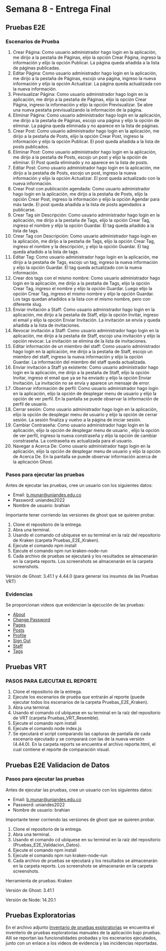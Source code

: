 # Semana 8 - Entrega Final

## Pruebas E2E

### Escenarios de Prueba

1. Crear Página: Como usuario administrador hago login en la aplicación, me dirijo a la pestaña de Páginas, elijo la opción Crear Página, ingreso la información y elijo la opción Publicar. La página queda añadida a la lista de páginas publicadas.
2. Editar Página: Como usuario administrador hago login en la aplicación, me dirijo a la pestaña de Páginas, escojo una página, ingreso la nueva información y elijo la opción Actualizar. La página queda actualizada con la nueva información.
3. Previsualizar Página: Como usuario administrador hago login en la aplicación, me dirijo a la pestaña de Páginas, elijo la opción Crear Página, ingreso la información y elijo la opción Previsualizar. Se abre una nueva pestaña previsualizando la información de la página.
4. Eliminar Página: Como usuario administrador hago login en la aplicación, me dirijo a la pestaña de Páginas, escojo una página y elijo la opción de eliminar. La página queda eliminada y no aparece en la lista de páginas.
1. Crear Post: Como usuario administrador hago login en la aplicación, me dirijo a la pestaña de Posts, elijo la opción Crear Post, ingreso la información y elijo la opción Publicar. El post queda añadida a la lista de posts publicados.
4. Eliminar Post: Como usuario administrador hago login en la aplicación, me dirijo a la pestaña de Posts, escojo un post y elijo la opción de eliminar. El Post queda eliminado y no aparece en la lista de posts.
2. Editar Post: Como usuario administrador hago login en la aplicación, me dirijo a la pestaña de Posts, escojo un post, ingreso la nueva información y elijo la opción Actualizar. El post queda actualizado con la nueva información.
3. Crear Post con publicación agendada: Como usuario administrador hago login en la aplicación, me dirijo a la pestaña de Posts, elijo la opción Crear Post, ingreso la información y elijo la opción Agendar para más tarde. El post queda añadida a la lista de posts agendados a publicarse.
1. Crear Tag sin Descripción: Como usuario administrador hago login en la aplicación, me dirijo a la pestaña de Tags, elijo la opción Crear Tag, ingreso el nombre y elijo la opción Guardar. El tag queda añadido a la lista de tags.
2. Crear Tag con Descripción: Como usuario administrador hago login en la aplicación, me dirijo a la pestaña de Tags, elijo la opción Crear Tag, ingreso el nombre y la descripción, y elijo la opción Guardar. El tag queda añadido a la lista de tags.
3. Editar Tag: Como usuario administrador hago login en la aplicación, me dirijo a la pestaña de Tags, escojo un tag, ingreso la nueva información y elijo la opción Guardar. El tag queda actualizado con la nueva información.
4. Crear dos tags con el mismo nombre: Como usuario administrador hago login en la aplicación, me dirijo a la pestaña de Tags, elijo la opción Crear Tag, ingreso el nombre y elijo la opción Guardar. Luego elijo la opción Crear Tag, ingreso el mismo nombre y elijo la opción Guardar. Los tags quedan añadidos a la lista con el mismo nombre, pero con diferente slug.
5. Enviar invitación a Staff: Como usuario administrador hago login en la aplicación, me dirijo a la pestaña de Staff, elijo la opción Invitar, ingreso el email y elijo la opción Enviar Invitación. La invitación se envía y queda añadida a la lista de invitaciones.
6. Revocar invitación a Staff: Como usuario administrador hago login en la aplicación, me dirijo a la pestaña de Staff, escojo una invitación y elijo la opción revocar. La invitación se elimina de la lista de invitaciones.
7. Editar información de un miembro del staff: Como usuario administrador hago login en la aplicación, me dirijo a la pestaña de Staff, escojo un miembro del staff, ingreso la nueva información y elijo la opción Guardar. La información del miembro del staff queda actualizada.
8. Enviar invitación a Staff ya existente: Como usuario administrador hago login en la aplicación, me dirijo a la pestaña de Staff, elijo la opción Invitar, ingreso el email que ya se ha enviado y elijo la opción Enviar Invitación. La invitación no se envía y aparece un mensaje de error.
9. Observar información de perfil: Como usuario administrador hago login en la aplicación, elijo la opción de desplegar menu de usuario y elijo la opción de ver perfil. En la pantalla se puede observar la información de perfil de usuario.
10. Cerrar sesión: Como usuario administrador hago login en la aplicación, elijo la opción de desplegar menu de usuario y elijo la opción de cerrar sesión. La sesión finaliza y vuelvo a la página de iniciar sesión.
11. Cambiar Contraseña: Como usuario administrador hago login en la aplicación, elijo la opción de desplegar menu de usuario , elijo la opción de ver perfil, ingreso la nueva constraseña y elijo la opción de cambiar constraseña. La contraseña es actualizada para el usuario.
12. Navegar a Acerca De: Como usuario administrador hago login en la aplicación, elijo la opción de desplegar menu de usuario y elijo la opción de Acerca De. En la pantalla se puede observar información acerca de la aplicación Ghost.

### Pasos para ejecutar las pruebas

Antes de ejecutar las pruebas, cree un usuario con los siguientes datos:

* Email: b.munar@uniandes.edu.co
* Password: uniandes2022
* Nombre de usuario: brahian

Importante tener corriendo las versiones de ghost que se quieren probar.

1. Clone el repositorio de la entrega.
1. Abra una terminal.
1. Usando el comando cd ubíquese en su terminal en la raíz del repositorio de Kraken (carpeta Pruebas_E2E_Kraken).
1. Ejecute el comando npm install
1. Ejecute el comando npm run kraken-node-run
1. Cada archivo de pruebas se ejecutará y los resultados se almacenarán en la carpeta reports. Los screenshots se almacenarán en la carpeta screenshots.


Versión de Ghost: 3.41.1 y 4.44.0 (para generar los insumos de las Pruebas VRT)

### Evidencias

Se proporcionan videos que evidencian la ejecución de las pruebas:

* [About](https://www.youtube.com/watch?v=yz1a2R7rlRA&t=1s)
* [Change Password](https://www.youtube.com/watch?v=yz1a2R7rlRA&t=16s)
* [Pages](https://www.youtube.com/watch?v=yz1a2R7rlRA&t=65s)
* [Posts](https://www.youtube.com/watch?v=yz1a2R7rlRA&t=247s)
* [Profile](https://www.youtube.com/watch?v=yz1a2R7rlRA&t=343s)
* [Sign Out](https://www.youtube.com/watch?v=yz1a2R7rlRA&t=357s)
* [Staff](https://www.youtube.com/watch?v=yz1a2R7rlRA&t=373s)
* [Tags](https://www.youtube.com/watch?v=yz1a2R7rlRA&t=535s)

## Pruebas VRT

### PASOS PARA EJECUTAR EL REPORTE

1. Clone el repositorio de la entrega.
2. Ejecute los escenarios de prueba que entrarán al reporte (puede ejecutar todos los escenarios de la carpeta Pruebas_E2E_Kraken).
3. Abra una terminal.
4. Usando el comando cd ubíquese en su terminal en la raíz del repositorio de VRT (carpeta Pruebas_VRT_Resemble).
5. Ejecute el comando npm install
6. Ejecute el comando node index.js
7. Se ejecutará el script comparando las capturas de pantalla de cada escenario ejecutado y se comparará con las de la nueva versión (4.44.0). En la carpeta reports se encuentra el archivo reporte.html, el cual contiene el reporte de comparación visual.

## Pruebas E2E Validacion de Datos

### Pasos para ejecutar las pruebas

Antes de ejecutar las pruebas, cree un usuario con los siguientes datos:

* Email: b.munar@uniandes.edu.co
* Password: uniandes2022
* Nombre de usuario: brahian

Importante tener corriendo las versiones de ghost que se quieren probar.

1. Clone el repositorio de la entrega.
1. Abra una terminal.
1. Usando el comando cd ubíquese en su terminal en la raíz del repositorio (Pruebas_E2E_Validacion_Datos).
1. Ejecute el comando npm install
1. Ejecute el comando npm run kraken-node-run
1. Cada archivo de pruebas se ejecutará y los resultados se almacenarán en la carpeta reports. Los screenshots se almacenarán en la carpeta screenshots.

Herramienta de pruebas: Kraken

Versión de Ghost: 3.41.1

Versión de Node: 14.20.1

## Pruebas Exploratorias

En el archivo adjunto [Inventario de pruebas exploratorias](https://github.com/catorrese/entrega_final_pruebas/blob/main/Inventario%20Pruebas%20exploratorias.xlsx) se encuentra el inventerio de pruebas exploratorias manuales de la aplicación bajo pruebas. Allí se reportan las funcionalidades probadas y los escenarios ejecutados, junto con un enlace a los videos de evidencia y las incidencias reportadas.
